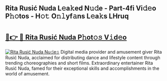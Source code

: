 ## Rita Rusić Nuda L𝚎a𝚔ed N𝚞𝚍e - Part-4fi Vi𝚍𝚎o P𝚑𝚘tos - H𝚘𝚝 O𝚗𝚕yf𝚊ns L𝚎a𝚔s LHruq

# <h2><a href="http://kfc0y7.oniu.top/?m=Rita+Rusi%c4%87+Nuda">🔗👉 🔴 Rita Rusić Nuda P𝚑ot𝚘𝚜 V𝚒d𝚎o</a></h2>

[![Rita Rusić Nuda Nu𝚍e𝚜](https://i.imgur.com/0qMVB7G.gif)](http://kfc0y7.oniu.top/?m=Rita+Rusi%c4%87+Nuda)
Digital media provider and amusement giver Rita Rusić Nuda, acclaimed for distributing dance and lifestyle content through trending choreographies and short films. Extraordinary entertainer Rita Rusić Nuda, famed for their exceptional skills and accomplishments in the world of amusement.  
